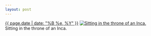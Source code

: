```yaml
---
layout: post
---
```


<p>
  <time><a href="/180">{{ page.date | date: "%B %e, %Y" }}</a></time>
  <a href="/180"><img src="{{ site.assets_url }}/180-640.jpg" srcset="{{ site.assets_url }}/180-1280.jpg 1280w, {{ site.assets_url }}/180-960.jpg 960w, {{ site.assets_url }}/180-640.jpg 640w, {{ site.assets_url }}/180-320.jpg 320w" sizes="(min-width: 700px) 50vw, calc(100vw - 2rem)" alt="Sitting in the throne of an Inca." /></a>
  <span>Sitting in the throne of an Inca.</span>
</p>
